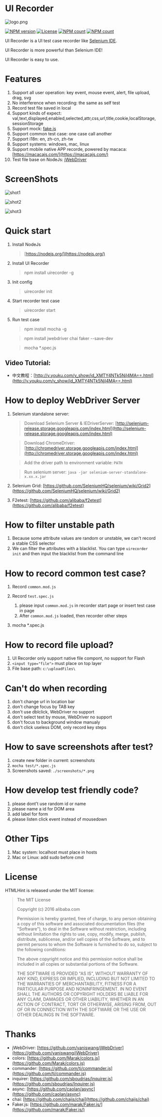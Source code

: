 UI Recorder
=======================

![logo.png](https://raw.github.com/alibaba/uirecorder/master/logo.png)

[![NPM version](https://img.shields.io/npm/v/uirecorder.svg?style=flat)](https://www.npmjs.com/package/uirecorder)
[![License](https://img.shields.io/npm/l/uirecorder.svg?style=flat)](https://www.npmjs.com/package/uirecorder)
[![NPM count](https://img.shields.io/npm/dm/uirecorder.svg?style=flat)](https://www.npmjs.com/package/uirecorder)
[![NPM count](https://img.shields.io/npm/dt/uirecorder.svg?style=flat)](https://www.npmjs.com/package/uirecorder)

UI Recorder is a UI test case recorder like [Selenium IDE](http://docs.seleniumhq.org/projects/ide/).

UI Recorder is more powerful than Selenium IDE!

UI Recorder is easy to use.

Features
================

1. Support all user operation: key event, mouse event, alert, file upload, drag, svg
2. No interference when recording: the same as self test
3. Record test file saved in local
4. Support kinds of expect: val,text,displayed,enabled,selected,attr,css,url,title,cookie,localStorage,sessionStorage
5. Support mock: [fake.js](https://github.com/marak/Faker.js/)
6. Support common test case: one case call another
7. Support i18n: en, zh-cn, zh-tw
8. Support systems: windows, mac, linux
9. Support mobile native APP recorde, powered by macaca: [https://macacajs.com/](https://macacajs.com/)
10. Test file base on NodeJs: [jWebDriver](http://jwebdriver.com/)

ScreenShots
================

![shot1](https://raw.github.com/alibaba/uirecorder/master/screenshot/shot1.jpg)

![shot2](https://raw.github.com/alibaba/uirecorder/master/screenshot/shot2.jpg)

![shot3](https://raw.github.com/alibaba/uirecorder/master/screenshot/shot3.jpg)

Quick start
================

1. Install NodeJs

    > [https://nodejs.org/](https://nodejs.org/)

2. Install UI Recorder

    > npm install uirecorder -g

3. Init config

    > uirecorder init

4. Start recorder test case

    > uirecorder start

5. Run test case

    > npm install mocha -g

    > npm install jwebdriver chai faker --save-dev

    > mocha *.spec.js

Video Tutorial:
-------------------------

* 中文教程：[http://v.youku.com/v_show/id_XMTY4NTk5NjI4MA==.html](http://v.youku.com/v_show/id_XMTY4NTk5NjI4MA==.html)

How to deploy WebDriver Server
================

1. Selenium standalone server:

    > Download Selenium Server & IEDriverServer: [http://selenium-release.storage.googleapis.com/index.html](http://selenium-release.storage.googleapis.com/index.html)

    > Download ChromeDriver: [http://chromedriver.storage.googleapis.com/index.html](http://chromedriver.storage.googleapis.com/index.html)

    > Add the driver path to environment variable: `PATH`

    > Run selenium server: `java -jar selenium-server-standalone-x.xx.x.jar`

2. Selenium Grid: [https://github.com/SeleniumHQ/selenium/wiki/Grid2](https://github.com/SeleniumHQ/selenium/wiki/Grid2)
3. F2etest: [https://github.com/alibaba/f2etest](https://github.com/alibaba/f2etest)


How to filter unstable path
================

1. Because some attribute values are random or unstable, we can't record a stable CSS selector
2. We can filter the attributes with a blacklist. You can type `uirecorder init` and then input the blacklist from the command line

How to record common test case?
================

1. Record `common.mod.js`
2. Record `test.spec.js`

    1. please input `common.mod.js` in recorder start page or insert test case in page
    2. After `common.mod.js` loaded, then recorder other steps

3. mocha *.spec.js

How to record file upload?
================

1. UI Recorder only support native file compont, no support for Flash
2. `<input type="file">` must place on top layer
3. File base path: `c:\uploadFiles\`

Can't do when recording
================

1. don't change url in location bar
2. don't change focus by TAB key
3. don't use dblclick, WebDriver no support
4. don't select text by mouse, WebDriver no support
5. don't focus to background window manualy
6. don't click useless DOM, only record key steps

How to save screenshots after test?
================

1. create new folder in current: screenshots
2. `mocha test/*.spec.js`
3. Screenshots saved: `./screenshots/*.png`

How develop test friendly code?
================

1. please dont't use random id or name
2. please name a id for DOM area
3. add label for form
4. please listen click event instead of mousedown


Other Tips
================

1. Mac system: localhost must place in hosts
2. Mac or Linux: add sudo before cmd

License
================

HTMLHint is released under the MIT license:

> The MIT License
>
> Copyright (c) 2016 alibaba.com
>
> Permission is hereby granted, free of charge, to any person obtaining a copy
> of this software and associated documentation files (the "Software"), to deal
> in the Software without restriction, including without limitation the rights
> to use, copy, modify, merge, publish, distribute, sublicense, and/or sell
> copies of the Software, and to permit persons to whom the Software is
> furnished to do so, subject to the following conditions:
>
> The above copyright notice and this permission notice shall be included in
> all copies or substantial portions of the Software.
>
> THE SOFTWARE IS PROVIDED "AS IS", WITHOUT WARRANTY OF ANY KIND, EXPRESS OR
> IMPLIED, INCLUDING BUT NOT LIMITED TO THE WARRANTIES OF MERCHANTABILITY,
> FITNESS FOR A PARTICULAR PURPOSE AND NONINFRINGEMENT. IN NO EVENT SHALL THE
> AUTHORS OR COPYRIGHT HOLDERS BE LIABLE FOR ANY CLAIM, DAMAGES OR OTHER
> LIABILITY, WHETHER IN AN ACTION OF CONTRACT, TORT OR OTHERWISE, ARISING FROM,
> OUT OF OR IN CONNECTION WITH THE SOFTWARE OR THE USE OR OTHER DEALINGS IN
> THE SOFTWARE.

Thanks
================

* jWebDriver: [https://github.com/yaniswang/jWebDriver](https://github.com/yaniswang/jWebDriver)
* colors: [https://github.com/Marak/colors.js](https://github.com/Marak/colors.js)
* commander: [https://github.com/tj/commander.js](https://github.com/tj/commander.js)
* inquirer: [https://github.com/sboudrias/Inquirer.js](https://github.com/sboudrias/Inquirer.js)
* async: [https://github.com/caolan/async](https://github.com/caolan/async)
* chai: [https://github.com/chaijs/chai](https://github.com/chaijs/chai)
* Faker.js: [https://github.com/marak/Faker.js/](https://github.com/marak/Faker.js/)
